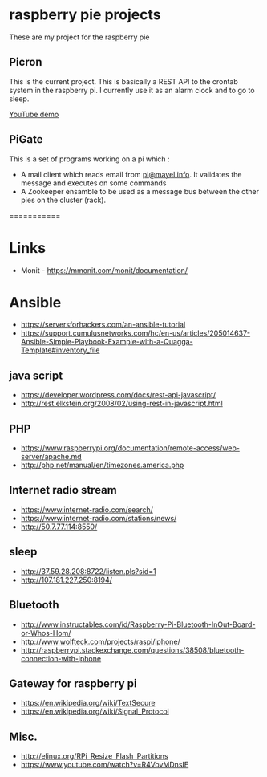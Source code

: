 # raspberry pie projects
These are my project for the raspberry pie

## Picron
This is the current project. This is basically a REST API to the crontab system in the raspberry pi. I currently use it as an alarm clock and to go to sleep.

[YouTube demo](https://youtu.be/hJEf7LCYN3s)

## PiGate

This is a set of programs working on a pi which :
- A mail client which reads email from pi@mayel.info. It validates the message and executes on some commands
- A Zookeeper ensamble to be used as a message bus between the other pies on the cluster (rack).

===========

# Links
* Monit - https://mmonit.com/monit/documentation/

# Ansible
* https://serversforhackers.com/an-ansible-tutorial
* https://support.cumulusnetworks.com/hc/en-us/articles/205014637-Ansible-Simple-Playbook-Example-with-a-Quagga-Template#inventory_file

## java script
* https://developer.wordpress.com/docs/rest-api-javascript/
* http://rest.elkstein.org/2008/02/using-rest-in-javascript.html

## PHP
* https://www.raspberrypi.org/documentation/remote-access/web-server/apache.md
* http://php.net/manual/en/timezones.america.php

## Internet radio stream
- https://www.internet-radio.com/search/
- https://www.internet-radio.com/stations/news/
- http://50.7.77.114:8550/
## sleep
- http://37.59.28.208:8722/listen.pls?sid=1
- http://107.181.227.250:8194/

## Bluetooth
- http://www.instructables.com/id/Raspberry-Pi-Bluetooth-InOut-Board-or-Whos-Hom/
- http://www.wolfteck.com/projects/raspi/iphone/
- http://raspberrypi.stackexchange.com/questions/38508/bluetooth-connection-with-iphone

## Gateway for raspberry pi
- https://en.wikipedia.org/wiki/TextSecure
- https://en.wikipedia.org/wiki/Signal_Protocol

## Misc.
- http://elinux.org/RPi_Resize_Flash_Partitions
- https://www.youtube.com/watch?v=R4VovMDnsIE
